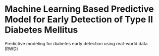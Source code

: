 # Machine Learning Based Predictive Model for Early Detection of Type II Diabetes Mellitus
Predictive modeling for diabetes early detection using real-world data (RWD)
